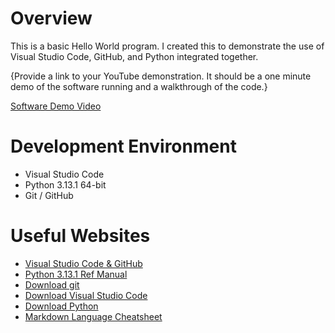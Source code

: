 # Overview

This is a basic Hello World program.  I created this to demonstrate the use of Visual Studio Code, GitHub, and Python integrated together.

{Provide a link to your YouTube demonstration.  It should be a one minute demo of the software running and a walkthrough of the code.}

[Software Demo Video](https://youtu.be/SIPIal4fQ7E)

# Development Environment

* Visual Studio Code
* Python 3.13.1 64-bit
* Git / GitHub

# Useful Websites
* [Visual Studio Code & GitHub](https://code.visualstudio.com/docs/sourcecontrol/overview)
* [Python 3.13.1 Ref Manual](https://docs.python.org/3.13/library/index.html)
* [Download git](https://git-scm.com/download)
* [Download Visual Studio Code](https://code.visualstudio.com/download)
* [Download Python](https://www.python.org/downloads/)
* [Markdown Language Cheatsheet](https://www.markdownguide.org/cheat-sheet/)